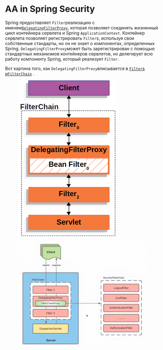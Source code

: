 # AA in Spring Security

Spring предоставляет `Filter`реализацию с именем[`DelegatingFilterProxy`](https://docs.spring.io/spring-framework/docs/5.3.22/javadoc-api/org/springframework/web/filter/DelegatingFilterProxy.html), которая позволяет соединять жизненный цикл контейнера сервлета и Spring `ApplicationContext`. Контейнер сервлета позволяет регистрировать `Filter`s, используя свои собственные стандарты, но он не знает о компонентах, определенных Spring. `DelegatingFilterProxy`может быть зарегистрирован с помощью стандартных механизмов контейнеров сервлетов, но делегирует всю работу компоненту Spring, который реализует `Filter`.

Вот картина того, как `DelegatingFilterProxy`вписывается в [`Filter`s и`FilterChain`](https://docs.spring.io/spring-security/reference/servlet/architecture.html#servlet-filters-review) .

<figure><img src="../../.gitbook/assets/image (8).png" alt=""><figcaption></figcaption></figure>

<figure><img src="../../.gitbook/assets/image (44).png" alt=""><figcaption></figcaption></figure>

